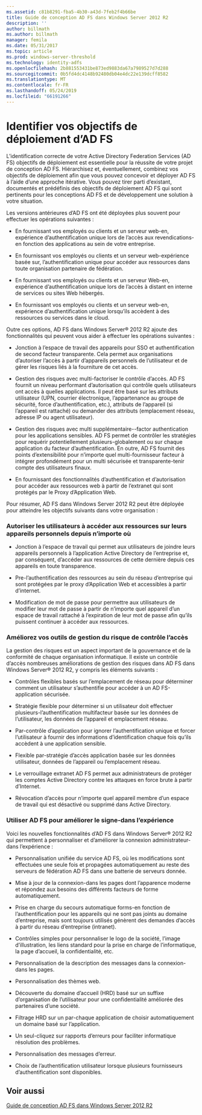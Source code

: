 ```yaml
---
ms.assetid: c81b8291-fba5-4b30-a43d-7feb2f4b66be
title: Guide de conception AD FS dans Windows Server 2012 R2
description: ''
author: billmath
ms.author: billmath
manager: femila
ms.date: 05/31/2017
ms.topic: article
ms.prod: windows-server-threshold
ms.technology: identity-adfs
ms.openlocfilehash: 2b881553431be873ed9883da67a7989527d7d288
ms.sourcegitcommit: 0b5fd4dc4148b92480db04e4dc22e139dcff8582
ms.translationtype: MT
ms.contentlocale: fr-FR
ms.lasthandoff: 05/24/2019
ms.locfileid: "66191266"
---
```

# <a name="identify-your-ad-fs-deployment-goals"></a>Identifier vos objectifs de déploiement d’AD FS

L’identification correcte de votre Active Directory Federation Services \(AD FS\) objectifs de déploiement est essentielle pour la réussite de votre projet de conception AD FS. Hiérarchisez et, éventuellement, combinez vos objectifs de déploiement afin que vous pouvez concevoir et déployer AD FS à l’aide d’une approche itérative. Vous pouvez tirer parti d’existant, documentés et prédéfinis des objectifs de déploiement AD FS qui sont pertinents pour les conceptions AD FS et de développement une solution à votre situation.  
  
Les versions antérieures d’AD FS ont été déployées plus souvent pour effectuer les opérations suivantes :  
  
-   En fournissant vos employés ou clients et un serveur web\-en, expérience d’authentification unique lors de l’accès aux revendications\-en fonction des applications au sein de votre entreprise.  
  
-   En fournissant vos employés ou clients et un serveur web\-expérience basée sur, l’authentification unique pour accéder aux ressources dans toute organisation partenaire de fédération.  
  
-   En fournissant vos employés ou clients et un serveur Web\-en, expérience d’authentification unique lors de l’accès à distant en interne de services ou sites Web hébergés.  
  
-   En fournissant vos employés ou clients et un serveur web\-en, expérience d’authentification unique lorsqu’ils accèdent à des ressources ou services dans le cloud.  
  
Outre ces options, AD FS dans Windows Server® 2012 R2 ajoute des fonctionnalités qui peuvent vous aider à effectuer les opérations suivantes :  
  
-   Jonction à l’espace de travail des appareils pour SSO et authentification de second facteur transparente. Cela permet aux organisations d’autoriser l’accès à partir d’appareils personnels de l’utilisateur et de gérer les risques liés à la fourniture de cet accès.  
  
-   Gestion des risques avec multi\-factoriser le contrôle d’accès. AD FS fournit un niveau performant d’autorisation qui contrôle quels utilisateurs ont accès à quelles applications. Il peut être basé sur les attributs utilisateur \(UPN, courrier électronique, l’appartenance au groupe de sécurité, force d’authentification, etc.\), attributs de l’appareil \(si l’appareil est rattaché\) ou demander des attributs \(emplacement réseau, adresse IP ou agent utilisateur\).  
  
-   Gestion des risques avec multi supplémentaire\--factor authentication pour les applications sensibles. AD FS permet de contrôler les stratégies pour requérir potentiellement plusieurs\-globalement ou sur chaque application du facteur d’authentification. En outre, AD FS fournit des points d’extensibilité pour n’importe quel multi\-fournisseur facteur à intégrer profondément pour un multi sécurisée et transparente\-tenir compte des utilisateurs finaux.  
  
-   En fournissant des fonctionnalités d’authentification et d’autorisation pour accéder aux ressources web à partir de l’extranet qui sont protégés par le Proxy d’Application Web.  
  
Pour résumer, AD FS dans Windows Server 2012 R2 peut être déployée pour atteindre les objectifs suivants dans votre organisation :  
  
### <a name="enable-your-users-to-access-resources-on-their-personal-devices-from-anywhere"></a>Autoriser les utilisateurs à accéder aux ressources sur leurs appareils personnels depuis n’importe où  
  
-   Jonction à l’espace de travail qui permet aux utilisateurs de joindre leurs appareils personnels à l’application Active Directory de l’entreprise et, par conséquent, d’accéder aux ressources de cette dernière depuis ces appareils en toute transparence.  
  
-   Pre\-l’authentification des ressources au sein du réseau d’entreprise qui sont protégées par le proxy d’Application Web et accessibles à partir d’internet.  
  
-   Modification de mot de passe pour permettre aux utilisateurs de modifier leur mot de passe à partir de n’importe quel appareil d’un espace de travail rattaché à l’expiration de leur mot de passe afin qu’ils puissent continuer à accéder aux ressources.  
  
### <a name="enhance-your-access-control-risk-management-tools"></a>Améliorez vos outils de gestion du risque de contrôle l’accès  
La gestion des risques est un aspect important de la gouvernance et de la conformité de chaque organisation informatique. Il existe un contrôle d’accès nombreuses améliorations de gestion des risques dans AD FS dans Windows Server® 2012 R2, y compris les éléments suivants :  
  
-   Contrôles flexibles basés sur l’emplacement de réseau pour déterminer comment un utilisateur s’authentifie pour accéder à un AD FS\-application sécurisée.  
  
-   Stratégie flexible pour déterminer si un utilisateur doit effectuer plusieurs\-l’authentification multifacteur basée sur les données de l’utilisateur, les données de l’appareil et emplacement réseau.  
  
-   Par\-contrôle d’application pour ignorer l’authentification unique et forcer l’utilisateur à fournir des informations d’identification chaque fois qu’ils accèdent à une application sensible.  
  
-   Flexible par\-stratégie d’accès application basée sur les données utilisateur, données de l’appareil ou l’emplacement réseau.  
  
-   Le verrouillage extranet AD FS permet aux administrateurs de protéger les comptes Active Directory contre les attaques en force brute à partir d’Internet.  
  
-   Révocation d’accès pour n’importe quel appareil membre d’un espace de travail qui est désactivé ou supprimé dans Active Directory.  
  
### <a name="use-ad-fs-to-enhance-the-sign-in-experience"></a>Utiliser AD FS pour améliorer le signe\-dans l’expérience  
Voici les nouvelles fonctionnalités d’AD FS dans Windows Server® 2012 R2 qui permettent à personnaliser et d’améliorer la connexion administrateur\-dans l’expérience :  
  
-   Personnalisation unifiée du service AD FS, où les modifications sont effectuées une seule fois et propagées automatiquement au reste des serveurs de fédération AD FS dans une batterie de serveurs donnée.  
  
-   Mise à jour de la connexion\-dans les pages dont l’apparence moderne et répondez aux besoins des différents facteurs de forme automatiquement.  
  
-   Prise en charge du secours automatique forms\-en fonction de l’authentification pour les appareils qui ne sont pas joints au domaine d’entreprise, mais sont toujours utilisés génèrent des demandes d’accès à partir du réseau d’entreprise \(intranet\).  
  
-   Contrôles simples pour personnaliser le logo de la société, l’image d’illustration, les liens standard pour la prise en charge de l’informatique, la page d’accueil, la confidentialité, etc.  
  
-   Personnalisation de la description des messages dans la connexion\-dans les pages.  
  
-   Personnalisation des thèmes web.  
  
-   Découverte du domaine d’accueil \(HRD\) basé sur un suffixe d’organisation de l’utilisateur pour une confidentialité améliorée des partenaires d’une société.  
  
-   Filtrage HRD sur un par\-chaque application de choisir automatiquement un domaine basé sur l’application.  
  
-   Un seul\-cliquez sur rapports d’erreurs pour faciliter informatique résolution des problèmes.  
  
-   Personnalisation des messages d’erreur.  
  
-   Choix de l’authentification utilisateur lorsque plusieurs fournisseurs d’authentification sont disponibles.  
  
## <a name="see-also"></a>Voir aussi  
[Guide de conception AD FS dans Windows Server 2012 R2](../../ad-fs/design/AD-FS-Design-Guide-in-Windows-Server-2012-R2.md)  
  

